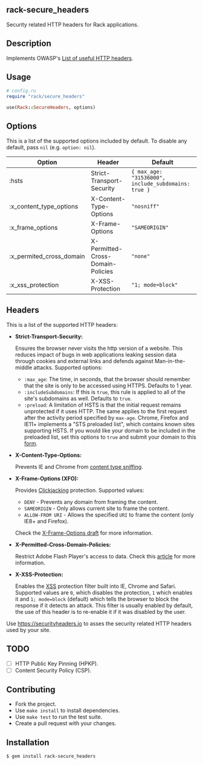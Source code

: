 rack-secure_headers
-------------------

Security related HTTP headers for Rack applications.

Description
-----------

Implements OWASP's [List of useful HTTP headers][owasp].

Usage
-----

```ruby
# config.ru
require "rack/secure_headers"

use(Rack::SecureHeaders, options)
```

Options
-------

This is a list of the supported options included by default.
To disable any default, pass `nil` (e.g. `option: nil`).

| Option                             | Header                            | Default                                             |
| ---------------------------------- | --------------------------------- | --------------------------------------------------- |
| :hsts                              | Strict-Transport-Security         | `{ max_age: "31536000", include_subdomains: true }` |
| :x_content_type_options            | X-Content-Type-Options            | `"nosniff"`                                         |
| :x_frame_options                   | X-Frame-Options                   | `"SAMEORIGIN"`                                      |
| :x_permited_cross_domain           | X-Permitted-Cross-Domain-Policies | `"none"`                                            |
| :x_xss_protection                  | X-XSS-Protection                  | `"1; mode=block"`                                   |

Headers
-------

This is a list of the supported HTTP headers:

* **Strict-Transport-Security:**

  Ensures the browser never visits the http version of a website.
  This reduces impact of bugs in web applications leaking session
  data through cookies and external links and defends against
  Man-in-the-middle attacks. Supported options:

  * `:max_age`: The time, in seconds, that the browser should remember that
    the site is only to be accessed using HTTPS. Defaults to 1 year.
  * `:includeSubdomains`: If this is `true`, this rule is applied to all
    of the site's subdomains as well. Defaults to `true`.
  * `:preload`: A limitation of HSTS is that the initial request remains
    unprotected if it uses HTTP. The same applies to the first request
    after the activity period specified by `max-age`. Chrome, Firefox and
    IE11+ implements a "STS preloaded list", which contains known sites
    supporting HSTS. If you would like your domain to be included in the
    preloaded list, set this options to `true` and submit your domain to
    this [form][hsts-form].

* **X-Content-Type-Options:**

  Prevents IE and Chrome from [content type sniffing][mime-sniffing].

* **X-Frame-Options (XFO):**

  Provides [Clickjacking][clickjacking] protection. Supported values:

  * `DENY` - Prevents any domain from framing the content.
  * `SAMEORIGIN` - Only allows current site to frame the content.
  * `ALLOW-FROM URI` - Allows the specified `URI` to frame the content
    (only IE8+ and Firefox).

  Check the [X-Frame-Options draft][x-frame-options] for more information.

* **X-Permitted-Cross-Domain-Policies:**

  Restrict Adobe Flash Player's access to data. Check this [article][pcdp]
  for more information.

* **X-XSS-Protection:**

  Enables the [XSS][xss] protection filter built into IE, Chrome and Safari.
  Supported values are `0`, which disables the protection, `1` which enables
  it and `1; mode=block` (default) which tells the browser to block the
  response if it detects an attack. This filter is usually enabled by default,
  the use of this header is to re-enable it if it was disabled by the user.

Use <https://securityheaders.io> to asses the security related HTTP
headers used by your site.

TODO
----

- [ ] HTTP Public Key Pinning (HPKP).
- [ ] Content Security Policy (CSP).

Contributing
------------

- Fork the project.
- Use `make install` to install dependencies.
- Use `make test` to run the test suite.
- Create a pull request with your changes.

Installation
------------

```
$ gem install rack-secure_headers
```

[clickjacking]: https://www.owasp.org/index.php/Clickjacking
[hsts-form]: https://hstspreload.appspot.com/
[mime-sniffing]: https://msdn.microsoft.com/library/gg622941(v=vs.85).aspx
[owasp]: https://www.owasp.org/index.php/List_of_useful_HTTP_headers
[pcdp]: https://www.adobe.com/devnet/adobe-media-server/articles/cross-domain-xml-for-streaming.html
[xss]: https://www.owasp.org/index.php/Cross-site_Scripting_(XSS)
[x-frame-options]: https://tools.ietf.org/html/draft-ietf-websec-x-frame-options-02
